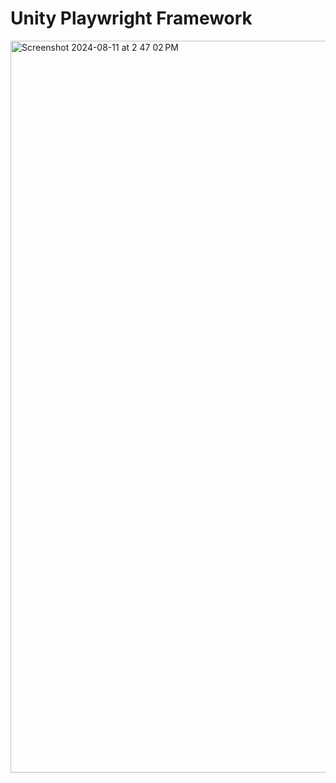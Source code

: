 # Unity Playwright Framework #

<img width="1171" alt="Screenshot 2024-08-11 at 2 47 02 PM" src="https://github.com/user-attachments/assets/1b3e8a7a-be0c-4f40-b0b6-40e31f83d4b3">

